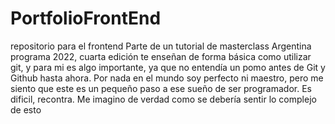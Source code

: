 # PortfolioFrontEnd
repositorio para el frontend
Parte de un tutorial de masterclass Argentina programa 2022, cuarta edición
te enseñan de forma básica como utilizar git, y para mi es algo importante, ya que no entendía
un pomo antes de Git y Github hasta ahora. Por nada en el mundo soy perfecto ni maestro, pero me siento
que este es un pequeño paso a ese sueño de ser programador. Es dificil, recontra. Me imagino de verdad
como se debería sentir lo complejo de esto
